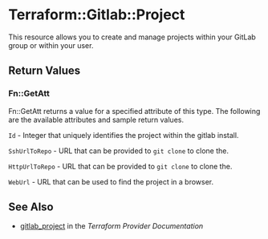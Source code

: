 # Terraform::Gitlab::Project

This resource allows you to create and manage projects within your
GitLab group or within your user.

## Return Values

### Fn::GetAtt

Fn::GetAtt returns a value for a specified attribute of this type. The following are the available attributes and sample return values.

`Id` - Integer that uniquely identifies the project within the gitlab install.

`SshUrlToRepo` - URL that can be provided to `git clone` to clone the.

`HttpUrlToRepo` - URL that can be provided to `git clone` to clone the.

`WebUrl` - URL that can be used to find the project in a browser.

## See Also

* [gitlab_project](https://www.terraform.io/docs/providers/gitlab/r/project.html) in the _Terraform Provider Documentation_